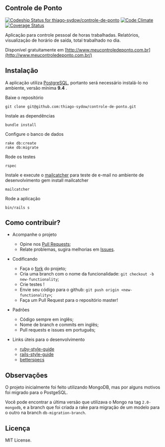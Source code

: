 ## Controle de Ponto
[![Codeship Status for thiago-sydow/controle-de-ponto](https://codeship.com/projects/e40a1530-b789-0132-2537-76108d3aca64/status?branch=master)](https://codeship.com/projects/71279)
[![Code Climate](https://codeclimate.com/github/thiago-sydow/controle-de-ponto/badges/gpa.svg)](https://codeclimate.com/github/thiago-sydow/controle-de-ponto)
[![Coverage Status](https://coveralls.io/repos/thiago-sydow/controle-de-ponto/badge.svg?branch=master)](https://coveralls.io/r/thiago-sydow/controle-de-ponto?branch=master)

Aplicação para controle pessoal de horas trabalhadas. Relatórios, visualização de horário de saída, total trabalhado no dia.

Disponível gratuitamente em [http://www.meucontroledeponto.com.br](http://www.meucontroledeponto.com.br/)

## Instalação
A aplicação utiliza [PostgreSQL](http://www.postgresql.org/), portanto será necessário instalá-lo no ambiente,
versão mínima **9.4** .

Baixe o repositório

    git clone git@github.com:thiago-sydow/controle-de-ponto.git

Instale as dependências

    bundle install

Configure o banco de dados

    rake db:create
    rake db:migrate

Rode os testes

    rspec

Instale e execute o  [mailcatcher](http://mailcatcher.me/) para teste de e-mail no ambiente de desenvolvimento
    gem install mailcatcher

    mailcatcher

Rode a aplicação

    bin/rails s

## Como contribuir?

  * Acompanhe o projeto
    * Opine nos [Pull Requests](https://github.com/thiago-sydow/controle-de-ponto/pulls);
    * Relate problemas, sugira melhorias em [Issues](https://github.com/thiago-sydow/controle-de-ponto/issues).

  * Codificando
    * Faça o [fork](https://github.com/thiago-sydow/controle-de-ponto/fork) do projeto;
    * Cria uma branch com o nome da funcionalidade: `git checkout -b new-functionality`;
    * Crie testes !
    * Envie seu código para o github: `git push origin <new-functionality>`;
    * Faça um Pull Request para o repositório master!

  * Padrões
    * Código sempre em inglês;
    * Nome de branch e commits em inglês;
    * Pull requests e issues em português;

  * Links úteis para o desenvolvimento
    * [ruby-style-guide](https://github.com/bbatsov/ruby-style-guide)
    * [rails-style-guide](https://github.com/bbatsov/rails-style-guide)
    * [betterspecs](http://betterspecs.org/)

## Observações
O projeto inicialmente foi feito utilizando MongoDB, mas por alguns motivos foi migrado para o PostgeSQL.

Você pode encontrar a última versão que utilizava o Mongo na tag `2.0-mongodb`, e a branch que foi criada a rake para migração de um modelo para o outro na branch `db-migration-branch`.

## Licença
MIT License.
